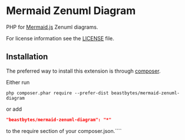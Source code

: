 # Mermaid Zenuml Diagram
PHP for [Mermaid.js](https://mermaid.js.org/) Zenuml diagrams.

For license information see the [LICENSE](LICENSE.md) file.

## Installation

The preferred way to install this extension is through [composer](http://getcomposer.org/download/).

Either run

```
php composer.phar require --prefer-dist beastbytes/mermaid-zenuml-diagram
```

or add

```json
"beastbytes/mermaid-zenuml-diagram": "*"
```

to the require section of your composer.json.````
